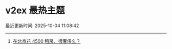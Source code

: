 # v2ex 最热主题

最近更新时间: 2025-10-04 11:08:42

--- 
1. [在北京花 4500 租房，很奢侈么？](https://www.v2ex.com/t/1163297) 
